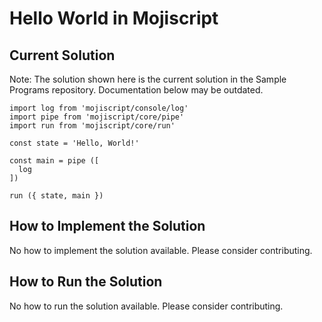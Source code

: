 # Hello World in Mojiscript

## Current Solution

Note: The solution shown here is the current solution in the Sample Programs repository. Documentation below may be outdated.

```Mojiscript
import log from 'mojiscript/console/log'
import pipe from 'mojiscript/core/pipe'
import run from 'mojiscript/core/run'

const state = 'Hello, World!'

const main = pipe ([
  log
])

run ({ state, main })
```

## How to Implement the Solution

No how to implement the solution available. Please consider contributing.

## How to Run the Solution

No how to run the solution available. Please consider contributing.